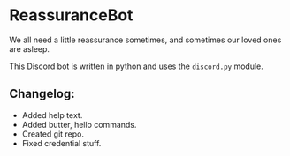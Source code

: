 # ReassuranceBot

We all need a little reassurance sometimes, and sometimes our loved ones are asleep.

This Discord bot is written in python and uses the `discord.py` module. 

## Changelog:

- Added help text.
- Added butter, hello commands.
- Created git repo.
- Fixed credential stuff.